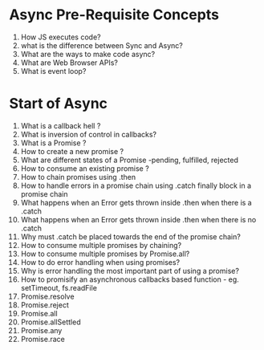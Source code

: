 # Async Pre-Requisite Concepts
1. How JS executes code?
2. what is the difference between Sync and Async?
3. What are the ways to make code async?
4. What are Web Browser APIs?
5. What is event loop?

# Start of Async
1. What is a callback hell ?
2. What is inversion of control in callbacks?
3. What is a Promise ?
4. How to create a new promise ?
5. What are different states of a Promise -pending, fulfilled, rejected
6. How to consume an existing promise ?
7. How to chain promises using .then
8. How to handle errors in a promise chain using .catch finally block in a promise chain
9. What happens when an Error gets thrown inside .then when there is a .catch
10. What happens when an Error gets thrown inside .then when there is no .catch
11. Why must .catch be placed towards the end of the promise chain?
12. How to consume multiple promises by chaining?
13. How to consume multiple promises by Promise.all?
14. How to do error handling when using promises?
15. Why is error handling the most important part of using a promise?
16. How to promisify an asynchronous callbacks based function - eg. setTimeout, fs.readFile
17. Promise.resolve
18. Promise.reject
19. Promise.all
20. Promise.allSettled
21. Promise.any
22. Promise.race
